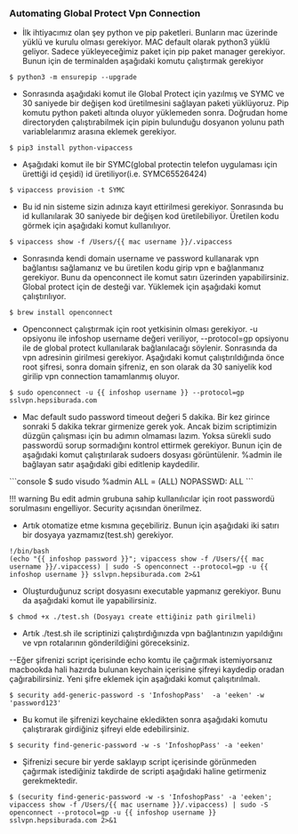 ### Automating Global Protect Vpn Connection

- İlk ihtiyacımız olan şey python ve pip paketleri. Bunların mac üzerinde yüklü ve kurulu olması gerekiyor. MAC default olarak python3 yüklü geliyor. Sadece yükleyeceğimiz paket için pip paket manager gerekiyor. Bunun için de terminalden aşağıdaki komutu çalıştırmak gerekiyor

<div class="termy">

```console
$ python3 -m ensurepip --upgrade
```

</div>

- Sonrasında aşağıdaki komut ile Global Protect için yazılmış ve SYMC ve 30 saniyede bir değişen kod üretilmesini sağlayan paketi yüklüyoruz. Pip komutu python paketi altında oluyor yüklemeden sonra. Doğrudan home directoryden çalıştırabilmek için pipin bulunduğu dosyanon yolunu path variablelarımız arasına eklemek gerekiyor.

<div class="termy">

```console
$ pip3 install python-vipaccess
```

</div>

- Aşağıdaki komut ile bir SYMC(global protectin telefon uygulaması için ürettiği id çeşidi) id üretiliyor(i.e. SYMC65526424)

<div class="termy">

```console
$ vipaccess provision -t SYMC
```

</div>

- Bu id nin sisteme sizin adınıza kayıt ettirilmesi gerekiyor. Sonrasında bu id kullanılarak 30 saniyede bir değişen kod üretilebiliyor. Üretilen kodu görmek için aşağıdaki komut kullanılıyor.

<div class="termy">

```console
$ vipaccess show -f /Users/{{ mac username }}/.vipaccess
```

</div>

- Sonrasında kendi domain username ve password kullanarak vpn bağlantısı sağlamanız ve bu üretilen kodu girip vpn e bağlanmanız gerekiyor. Bunu da openconnect ile komut satırı üzerinden yapabilirsiniz. Global protect için de desteği var. Yüklemek için aşağıdaki komut çalıştırılıyor.

<div class="termy">

```console
$ brew install openconnect
```

</div>

- Openconnect çalıştırmak için root yetkisinin olması gerekiyor. -u opsiyonu ile infoshop username değeri veriliyor, --protocol=gp opsiyonu ile de global protect kullanılarak bağlanılacağı söylenir. Sonrasında da vpn adresinin girilmesi gerekiyor. Aşağıdaki komut çalıştırıldığında önce root şifresi, sonra domain şifreniz,  en son olarak da 30 saniyelik kod girilip vpn connection tamamlanmış oluyor.

<div class="termy">

```console
$ sudo openconnect -u {{ infoshop username }} --protocol=gp sslvpn.hepsiburada.com
```

</div>

- Mac default sudo password timeout değeri 5 dakika. Bir kez girince sonraki 5 dakika tekrar girmenize gerek yok. Ancak bizim scriptimizin düzgün çalışması için bu adımın olmaması lazım. Yoksa sürekli sudo passwordü sorup sormadığını kontrol ettirmek gerekiyor. Bunun için de aşağıdaki komut çalıştırılarak sudoers dosyası görüntülenir. %admin ile bağlayan satır aşağıdaki gibi editlenip kaydedilir.

<div class="termy">
```console
$ sudo visudo
%admin          ALL = (ALL) NOPASSWD: ALL
```
</div>

!!! warning 
	Bu edit admin grubuna sahip kullanılıcılar için root passwordü sorulmasını engelliyor. Security açısından önerilmez. 

- Artık otomatize etme kısmına geçebiliriz. Bunun için aşağıdaki iki satırı bir dosyaya yazmamız(test.sh) gerekiyor.

<div class="termy">

```console
!/bin/bash
(echo "{{ infoshop password }}"; vipaccess show -f /Users/{{ mac username }}/.vipaccess) | sudo -S openconnect --protocol=gp -u {{ infoshop username }} sslvpn.hepsiburada.com 2>&1 
```

</div>

- Oluşturduğunuz script dosyasını executable yapmanız gerekiyor. Bunu da aşağıdaki komut ile yapabilirsiniz.

<div class="termy">

```console
$ chmod +x ./test.sh (Dosyayı create ettiğiniz path girilmeli)
```

</div>

- Artık ./test.sh ile scriptinizi çalıştırdığınızda vpn bağlantınızın yapıldığını ve vpn rotalarının gönderildiğini göreceksiniz.

--Eğer şifrenizi script içerisinde echo komtu ile çağırmak istemiyorsanız macbookda hali hazırda bulunan keychain içerisine şifreyi kaydedip oradan çağırabilirsiniz. Yeni şifre eklemek için aşağıdaki komut çalışıtırılmalı.

<div class="termy">

```console
$ security add-generic-password -s 'InfoshopPass'  -a 'eeken' -w 'password123'
```

</div>

- Bu komut ile şifrenizi keychaine ekledikten sonra aşağıdaki komutu çalıştırarak girdiğiniz şifreyi elde edebilirsiniz.

<div class="termy">

```console
$ security find-generic-password -w -s 'InfoshopPass' -a 'eeken'
```

</div>

- Şifrenizi secure bir yerde saklayıp script içerisinde görünmeden çağırmak istediğiniz takdirde de scripti aşağıdaki haline getirmeniz gerekmektedir.

<div class="termy">

```console
$ (security find-generic-password -w -s 'InfoshopPass' -a 'eeken'; vipaccess show -f /Users/{{ mac username }}/.vipaccess) | sudo -S openconnect --protocol=gp -u {{ infoshop username }} sslvpn.hepsiburada.com 2>&1
```
</div>